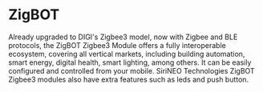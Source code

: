 # ZigBOT
Already upgraded to DIGI's Zigbee3 model, now with Zigbee and BLE protocols, the ZigBOT Zigbee3 Module offers a fully interoperable ecosystem, covering all vertical markets, including building automation, smart energy, digital health, smart lighting, among others. It can be easily configured and controlled from your mobile. SiriNEO Technologies ZigBOT Zigbee3 modules also have extra features such as leds and push button.
